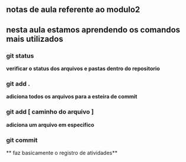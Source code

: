 ## notas de aula referente ao modulo2

## nesta aula estamos aprendendo os comandos mais utilizados

### git status
**verificar o status dos arquivos e pastas dentro do repositorio**

### git add . 
**adiciona todos os arquivos para a esteira de commit**

### git add [ caminho do arquivo ]
**adiciona um arquivo em especifico**

### git commit 
** faz basicamente o registro de atividades**
